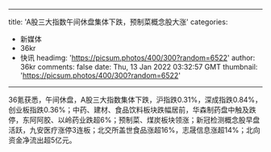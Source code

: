 
---
title: 'A股三大指数午间休盘集体下跌，预制菜概念股大涨'
categories: 
 - 新媒体
 - 36kr
 - 快讯
headimg: 'https://picsum.photos/400/300?random=6522'
author: 36kr
comments: false
date: Thu, 13 Jan 2022 03:32:57 GMT
thumbnail: 'https://picsum.photos/400/300?random=6522'
---

<div>   
36氪获悉，午间休盘，A股三大指数集体下跌，沪指跌0.31%，深成指跌0.84%，创业板指跌0.36%；中药、建材、食品饮料板块跌幅居前，华森制药盘中触及跌停，东阿阿胶、以岭药业跌超6%；预制菜、煤炭板块领涨；新冠检测概念股早盘活跃，九安医疗涨停3连板；北交所盖世食品涨超16%，志晟信息涨超14%；北向资金净流出超5亿元。  
</div>
            